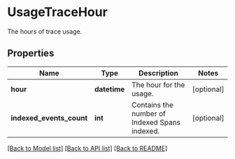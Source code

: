 # UsageTraceHour

The hours of trace usage.
## Properties
Name | Type | Description | Notes
------------ | ------------- | ------------- | -------------
**hour** | **datetime** | The hour for the usage. | [optional] 
**indexed_events_count** | **int** | Contains the number of Indexed Spans indexed. | [optional] 

[[Back to Model list]](README.md#documentation-for-models) [[Back to API list]](README.md#documentation-for-api-endpoints) [[Back to README]](README.md)


